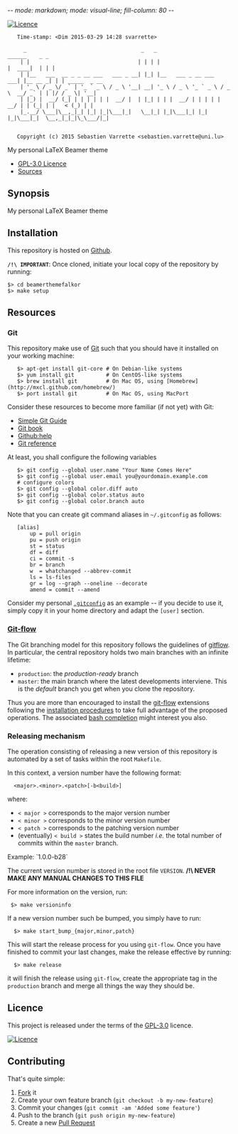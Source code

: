-*- mode: markdown; mode: visual-line; fill-column: 80 -*-

[![Licence](https://img.shields.io/badge/license-GPL--3.0-blue.svg)](http://www.gnu.org/licenses/gpl-3.0.html)

       Time-stamp: <Dim 2015-03-29 14:28 svarrette>

         _                                    _   _                         ______    _ _              
        | |                                  | | | |                       |  ____|  | | |             
        | |__   ___  __ _ _ __ ___   ___ _ __| |_| |__   ___ _ __ ___   ___| |__ __ _| | | _____  _ __ 
        | '_ \ / _ \/ _` | '_ ` _ \ / _ \ '__| __| '_ \ / _ \ '_ ` _ \ / _ \  __/ _` | | |/ / _ \| '__|
        | |_) |  __/ (_| | | | | | |  __/ |  | |_| | | |  __/ | | | | |  __/ | | (_| | |   < (_) | |   
        |_.__/ \___|\__,_|_| |_| |_|\___|_|   \__|_| |_|\___|_| |_| |_|\___|_|  \__,_|_|_|\_\___/|_|   
                                                                                                       
                                                                                                       
       Copyright (c) 2015 Sebastien Varrette <sebastien.varrette@uni.lu>

My personal LaTeX Beamer theme
* [GPL-3.0 Licence](http://www.gnu.org/licenses/gpl-3.0.html)
* [Sources](https://github.com/Falkor/beamerthemeFalkor)

## Synopsis

My personal LaTeX Beamer theme

## Installation 

This repository is hosted on [Github](https://github.com/Falkor/beamerthemeFalkor). 

**`/!\ IMPORTANT`**: Once cloned, initiate your local copy of the repository by running: 

    $> cd beamerthemefalkor
    $> make setup


## Resources

### Git

This repository make use of [Git](http://git-scm.com/) such that you should have
it installed on your working machine: 

       $> apt-get install git-core # On Debian-like systems
	   $> yum install git          # On CentOS-like systems
       $> brew install git         # On Mac OS, using [Homebrew](http://mxcl.github.com/homebrew/)
       $> port install git         # On Mac OS, using MacPort

Consider these resources to become more familiar (if not yet) with Git:

* [Simple Git Guide](http://rogerdudler.github.io/git-guide/)
* [Git book](http://book.git-scm.com/index.html)
* [Github:help](http://help.github.com/mac-set-up-git/)
* [Git reference](http://gitref.org/)

At least, you shall configure the following variables

       $> git config --global user.name "Your Name Comes Here"
       $> git config --global user.email you@yourdomain.example.com
       # configure colors
       $> git config --global color.diff auto
       $> git config --global color.status auto
       $> git config --global color.branch auto

Note that you can create git command aliases in `~/.gitconfig` as follows: 

       [alias]
           up = pull origin
           pu = push origin
           st = status
           df = diff
           ci = commit -s
           br = branch
           w  = whatchanged --abbrev-commit
           ls = ls-files
           gr = log --graph --oneline --decorate
           amend = commit --amend

Consider my personal [`.gitconfig`](https://github.com/Falkor/dotfiles/blob/master/git/.gitconfig) as an example -- if you decide to use it, simply copy it in your home directory and adapt the `[user]` section. 

### [Git-flow](https://github.com/nvie/gitflow)

The Git branching model for this repository follows the guidelines of
[gitflow](http://nvie.com/posts/a-successful-git-branching-model/).
In particular, the central repository holds two main branches with an infinite lifetime:

* `production`: the *production-ready* branch
* `master`: the main branch where the latest developments interviene. This is the *default* branch you get when you clone the repository.

Thus you are more than encouraged to install the [git-flow](https://github.com/nvie/gitflow) extensions following the [installation procedures](https://github.com/nvie/gitflow/wiki/Installation) to take full advantage of the proposed operations. The associated [bash completion](https://github.com/bobthecow/git-flow-completion) might interest you also.

### Releasing mechanism

The operation consisting of releasing a new version of this repository is automated by a set of tasks within the root `Makefile`.

In this context, a version number have the following format:

      <major>.<minor>.<patch>[-b<build>]

where:

* `< major >` corresponds to the major version number
* `< minor >` corresponds to the minor version number
* `< patch >` corresponds to the patching version number
* (eventually) `< build >` states the build number _i.e._ the total number of commits within the `master` branch.

Example: \`1.0.0-b28\`

The current version number is stored in the root file `VERSION`. __/!\ NEVER MAKE ANY MANUAL CHANGES TO THIS FILE__

For more information on the version, run:

     $> make versioninfo

If a new version number such be bumped, you simply have to run:

      $> make start_bump_{major,minor,patch}

This will start the release process for you using `git-flow`.
Once you have finished to commit your last changes, make the release effective by running:

      $> make release

it will finish the release using `git-flow`, create the appropriate tag in the `production` branch and merge all things the way they should be.

## Licence

This project is released under the terms of the [GPL-3.0](LICENCE) licence. 

[![Licence](https://www.gnu.org/graphics/gplv3-88x31.png)](http://www.gnu.org/licenses/gpl-3.0.html)

## Contributing

That's quite simple:

1. [Fork](https://help.github.com/articles/fork-a-repo/) it
2. Create your own feature branch (`git checkout -b my-new-feature`)
3. Commit your changes (`git commit -am 'Added some feature'`)
4. Push to the branch (`git push origin my-new-feature`)
5. Create a new [Pull Request](https://help.github.com/articles/using-pull-requests/)
